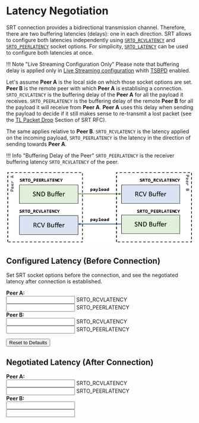 # Latency Negotiation

<link href="https://cdn.jsdelivr.net/npm/bootstrap@5.0.1/dist/css/bootstrap.min.css" rel="stylesheet" integrity="sha384-+0n0xVW2eSR5OomGNYDnhzAbDsOXxcvSN1TPprVMTNDbiYZCxYbOOl7+AMvyTG2x" crossorigin="anonymous">
<script src="https://cdn.jsdelivr.net/npm/bootstrap@5.0.1/dist/js/bootstrap.min.js" integrity="sha384-Atwg2Pkwv9vp0ygtn1JAojH0nYbwNJLPhwyoVbhoPwBhjQPR5VtM2+xf0Uwh9KtT" crossorigin="anonymous"></script>


SRT connection provides a bidirectional transmission channel. Therefore, there are two buffering latencies (delays): one in each direction.
SRT allows to configure both latencies independently using
[`SRTO_RCVLATENCY`](https://github.com/Haivision/srt/blob/v1.4.3/docs/API/API-socket-options.md#SRTO_RCVLATENCY)
and [`SRTO_PEERLATENCY`](https://github.com/Haivision/srt/blob/v1.4.3/docs/API/API-socket-options.md#SRTO_PEERLATENCY)
socket options. For simplicity, [`SRTO_LATENCY`](https://github.com/Haivision/srt/blob/v1.4.3/docs/API/API-socket-options.md#SRTO_LATENCY)
can be used to configure both latencies at once.

!!! Note "Live Streaming Configuration Only"
    Please note that buffering delay is applied only in [Live Streaming configuration](https://datatracker.ietf.org/doc/html/draft-sharabayko-srt-00#section-7.1) whith
    [TSBPD](https://datatracker.ietf.org/doc/html/draft-sharabayko-srt-00#section-4.5) enabled.

Let's assume **Peer A** is the local side on which those socket options are set. **Peer B** is the remote peer with which **Peer A** is establising a connection.
`SRTO_RCVLATENCY` is the buffering delay of the **Peer A** for all the payload it receives.
`SRTO_PEERLATENCY` is the buffering delay of the remote **Peer B** for all the payload it will receive from **Peer A**.
**Peer A** uses this delay when sending the payload to decide if it still makes sense to re-transmit a lost packet (see the [TL Packet Drop](https://datatracker.ietf.org/doc/html/draft-sharabayko-srt-00#section-4.6) Section of SRT RFC).

The same applies relative to **Peer B**. `SRTO_RCVLATENCY` is the latency applied on the incoming payload, `SRTO_PEERLATENCY` is the latency in the direction of sending towards **Peer A**.

!!! Info "Buffering Delay of the Peer"
    `SRTO_PEERLATENCY` is the receiver buffering latency `SRTO_RCVLATENCY` of the peer.

![](latency-opts.png)

## Configured Latency (Before Connection)

Set SRT socket options before the connection, and see the negotiated latency after connection is established.

<div class="container">
    <div class="row">
        <div class="col-sm-2">
            <b>Peer A:</b>
        </div>
        <div class="col-md">
            <div class="form-floating">
                <input type="number" id="RcvLatencyA" class="form-control">
                <label for="RcvLatencyA">SRTO_RCVLATENCY</label>
            </div>
        </div>
        <div class="col-md">
            <div class="form-floating">
                <input type="number" id="PeerLatencyA" class="form-control">
                <label for="PeerLatencyA">SRTO_PEERLATENCY</label>
            </div>
        </div>
    </div>
    <div class="row">
        <div class="col-sm-2">
            <b>Peer B:</b>
        </div>
        <div class="col">
            <div class="form-floating">
                <input type="number" id="RcvLatencyB" class="form-control">
                <label for="RcvLatencyB">SRTO_RCVLATENCY</label>
            </div>
        </div>
        <div class="col">
            <div class="form-floating">
                <input type="number" id="PeerLatencyB" class="form-control">
                <label for="PeerLatencyB">SRTO_PEERLATENCY</label>
            </div>
        </div>
    </div>
</div>

<button class="btn btn-primary mb-3" id="ResetDefaultBtn">Reset to Defaults</button>


## Negotiated Latency (After Connection)


<div class="container">
    <div class="row">
        <div class="col-sm-2">
            <b>Peer A:</b>
        </div>
        <div class="col">
            <div class="form-floating sm-2">
                <input type="number" id="FinalRcvLatencyA" class="form-control sm-2" readonly>
                <label for="FinalRcvLatencyA">SRTO_RCVLATENCY</label>
            </div>
        </div>
        <div class="col-md">
            <div class="form-floating mb-3">
                <input type="number" id="FinalPeerLatencyA" class="form-control" readonly>
                <label for="FinalPeerLatencyA">SRTO_PEERLATENCY</label>
            </div>
        </div>
    </div>
    <div class="row">
        <div class="col-sm-2">
            <b>Peer B:</b>
        </div>
        <div class="col">
            <input type="number" id="FinalRcvLatencyB" class="form-control" readonly>
        </div>
        <div class="col">
            <input type="number" id="FinalPeerLatencyB" class="form-control" readonly>
        </div>
    </div>
</div>

<script>
    var RcvLatencyA = document.getElementById("RcvLatencyA");
    var PeerLatencyA = document.getElementById("PeerLatencyA");
    var RcvLatencyB = document.getElementById("RcvLatencyB");
    var PeerLatencyB = document.getElementById("PeerLatencyB");
    var FinalRcvLatencyA = document.getElementById("FinalRcvLatencyA");
    var FinalPeerLatencyA = document.getElementById("FinalPeerLatencyA");
    var FinalRcvLatencyB = document.getElementById("FinalRcvLatencyB");
    var FinalPeerLatencyB = document.getElementById("FinalPeerLatencyB");
    var ResetDefaultBtn = document.getElementById("ResetDefaultBtn");

    updateRcvAPeerB = function () {
        let val = Math.max(RcvLatencyA.value, PeerLatencyB.value);
        FinalRcvLatencyA.value = val;
        FinalPeerLatencyB.value = val;
    };

    updateRcvBPeerA = function () {
        let val = Math.max(RcvLatencyB.value, PeerLatencyA.value);
        FinalRcvLatencyB.value = val;
        FinalPeerLatencyA.value = val;
    };

    resetDefault = function() {
        RcvLatencyA.value = 120;
        RcvLatencyB.value = 120;
        PeerLatencyA.value = 0;
        PeerLatencyB.value = 0;
        updateRcvAPeerB();
        updateRcvBPeerA();
    }

    document.addEventListener('DOMContentLoaded', function() {
        resetDefault();
    }, true);
    ResetDefaultBtn.addEventListener("click", resetDefault);

    RcvLatencyA.addEventListener("input", updateRcvAPeerB);
    PeerLatencyB.addEventListener("input", updateRcvAPeerB);
    RcvLatencyB.addEventListener("input", updateRcvBPeerA);
    PeerLatencyA.addEventListener("input", updateRcvBPeerA);
</script>

